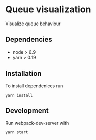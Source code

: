 Queue visualization
===================

Visualize queue behaviour

Dependencies
------------

* node > 6.9
* yarn > 0.19

Installation
------------

To install dependenices run

    yarn install

Development
-----------

Run webpack-dev-server with

    yarn start

